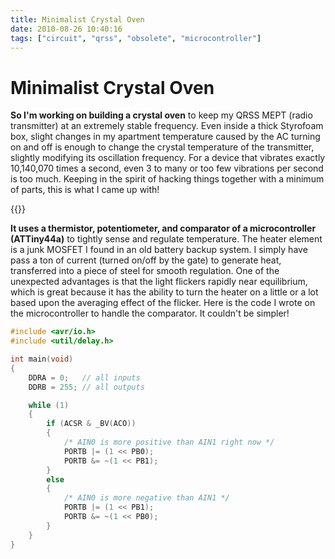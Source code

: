```yaml
---
title: Minimalist Crystal Oven
date: 2010-08-26 10:40:16
tags: ["circuit", "qrss", "obsolete", "microcontroller"]
---
```


# Minimalist Crystal Oven

__So I'm working on building a crystal oven__ to keep my QRSS MEPT (radio transmitter) at an extremely stable frequency. Even inside a thick Styrofoam box, slight changes in my apartment temperature caused by the AC turning on and off is enough to change the crystal temperature of the transmitter, slightly modifying its oscillation frequency. For a device that vibrates exactly 10,140,070 times a second, even 3 to many or too few vibrations per second is too much. Keeping in the spirit of hacking things together with a minimum of parts, this is what I came up with!

{{<youtube P3tmFMWZn90>}}

__It uses a thermistor, potentiometer, and comparator of a microcontroller (ATTiny44a)__ to tightly sense and regulate temperature. The heater element is a junk MOSFET I found in an old battery backup system. I simply have pass a ton of current (turned on/off by the gate) to generate heat, transferred into a piece of steel for smooth regulation. One of the unexpected advantages is that the light flickers rapidly near equilibrium, which is great because it has the ability to turn the heater on a little or a lot based upon the averaging effect of the flicker. Here is the code I wrote on the microcontroller to handle the comparator. It couldn't be simpler!

```c
#include <avr/io.h>
#include <util/delay.h>

int main(void)
{
    DDRA = 0;   // all inputs
    DDRB = 255; // all outputs

    while (1)
    {
        if (ACSR & _BV(ACO))
        {
            /* AIN0 is more positive than AIN1 right now */
            PORTB |= (1 << PB0);
            PORTB &= ~(1 << PB1);
        }
        else
        {
            /* AIN0 is more negative than AIN1 */
            PORTB |= (1 << PB1);
            PORTB &= ~(1 << PB0);
        }
    }
}
```


